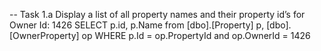 -- Task 1.a Display a list of all property names and their property id’s for Owner Id: 1426
SELECT p.id, p.Name from [dbo].[Property] p, [dbo].[OwnerProperty] op
WHERE p.Id = op.PropertyId and op.OwnerId = 1426
